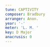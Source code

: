 ```yaml
---
tune: CAPTIVITY
composer: Bradbury
arranger: Anon.
year: '-'
meter: 'L. M. '
key: D Major
anacrusis: 0
---
```

